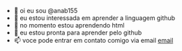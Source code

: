 - 👋 oi eu sou @anab155
- 👀 eu estou interessada em aprender a linguagem github
- 🌱 no momento estou aprendendo html
- 💞️ eu estou pronta para aprender pelo github
- 📫 voce pode entrar em contato comigo via email [email](ana.santos.moraes@ecola.pr.gov.br)

<!---
anab155/anab155 is a ✨ special ✨ repository because its `README.md` (this file) appears on your GitHub profile.
You can click the Preview link to take a look at your changes.
--->
